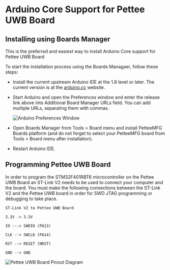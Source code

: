 # Arduino Core Support for Pettee UWB Board
## Installing using Boards Manager
This is the preferred and easiest way to install Arduino Core support for Pettee UWB Board

To start the installation process using the Boards Managaer, follow these steps:

- Install the current upstream Arduino IDE at the 1.8 level or later. The current version is at the [arduino.cc](https://www.arduino.cc/en/software "arduino.cc") website.

- Start Arduino and open the Preferences window and enter the release link above into Additional Board Manager URLs field. You can add multiple URLs, separating them with commas.

	![Arduino Preferences Window](https://docs.espressif.com/projects/arduino-esp32/en/latest/_images/install_guide_preferences.png)

- Open Boards Manager from Tools > Board menu and install PetteeMFG Boards platform (and do not forget to select your PetteeMFG board from Tools > Board menu after installation).

- Restart Arduino IDE.

## Programming Pettee UWB Board
In order to program the STM32F401RBT6 microcontroller on the Pettee UWB Board an ST-Link V2 needs to be used to connect your computer and the board. You must make the following connections between the ST-Link V2 and the Pettee UWB board in order for SWD JTAG programming or debugging to take place.

	ST-Link V2 to Pettee UWB Board

	3.3V -> 3.3V

	IO ---> SWDIO (PA13)

	CLK --> SWCLK (PA14)

	RST --> RESET (NRST)

	GND --> GND

![Pettee UWB Board Pinout Diagram](https://i.imgur.com/zdrW76N.png)
